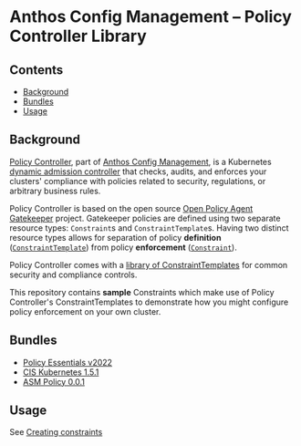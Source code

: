 # Anthos Config Management – Policy Controller Library

## Contents
- [Background](#background)
- [Bundles](#bundles)
- [Usage](#usage)

## Background

[Policy Controller](https://cloud.google.com/anthos-config-management/docs/concepts/policy-controller), part of [Anthos Config Management](https://cloud.google.com/anthos-config-management/), is a Kubernetes [dynamic admission controller](https://kubernetes.io/docs/reference/access-authn-authz/extensible-admission-controllers/) that checks, audits, and enforces your clusters' compliance with policies related to security, regulations, or arbitrary business rules.

Policy Controller is based on the open source [Open Policy Agent Gatekeeper](https://github.com/open-policy-agent/gatekeeper) project. Gatekeeper policies are defined using two separate resource types: `Constraint`s and `ConstraintTemplate`s. Having two distinct resource types allows for separation of policy **definition** ([`ConstraintTemplate`](https://cloud.google.com/anthos-config-management/docs/concepts/policy-controller#constraint_templates)) from policy **enforcement** ([`Constraint`](https://cloud.google.com/anthos-config-management/docs/concepts/policy-controller#constraints)).

Policy Controller comes with a [library of ConstraintTemplates](https://cloud.google.com/anthos-config-management/docs/reference/constraint-template-library) for common security and compliance controls.

This repository contains **sample** Constraints which make use of Policy Controller's ConstraintTemplates to demonstrate how you might configure policy enforcement on your own cluster.

## Bundles

- [Policy Essentials v2022](./bundles/policy-essentials-v2022)
- [CIS Kubernetes 1.5.1](./bundles/cis-k8s-v1.5.1)
- [ASM Policy 0.0.1](./bundles/asm-policy-v0.0.1)

## Usage

See [Creating constraints](https://cloud.google.com/anthos-config-management/docs/how-to/creating-constraints)
